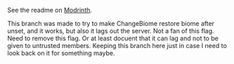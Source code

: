 See the readme on [Modrinth](https://modrinth.com/plugin/gpflags/).

This branch was made to try to make ChangeBiome restore biome after unset, and it works, but also it lags out the server. Not a fan of this flag. Need to remove this flag. Or at least docuent that it can lag and not to be given to untrusted members. Keeping this branch here just in case I need to look back on it for something maybe. 